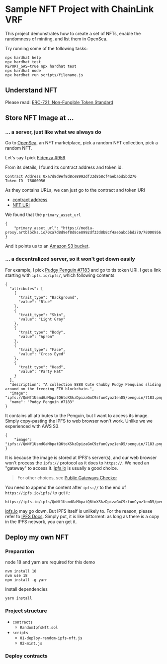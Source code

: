 # Sample NFT Project with ChainLink VRF

This project demonstrates how to create a set of NFTs, enable the randomness of minting, and list them in OpenSea.

Try running some of the following tasks:

```shell
npx hardhat help
npx hardhat test
REPORT_GAS=true npx hardhat test
npx hardhat node
npx hardhat run scripts/filename.js
```

## Understand NFT

Please read: [ERC-721: Non-Fungible Token Standard](https://eips.ethereum.org/EIPS/eip-721)

## Store NFT Image at ...

### ...  a server, just like what we always do

Go to [OpenSea](https://opensea.io/), an NFT marketplace, pick a random NFT collection, pick a random NFT.

Let's say I pick [Fidenza #956](https://opensea.io/assets/ethereum/0xa7d8d9ef8d8ce8992df33d8b8cf4aebabd5bd270/78000956).

From its details, I found its contract address and token id.

```
Contract Address 0xa7d8d9ef8d8ce8992df33d8b8cf4aebabd5bd270
Token ID  78000956
```

As they contains URLs, we can just go to the contract and token URI
- [contract address](https://etherscan.io/address/0xa7d8d9ef8d8ce8992df33d8b8cf4aebabd5bd270#readContract)
- [NFT URI](https://token.artblocks.io/78000956)

We found that the `primary_asset_url`
```
{
    "primary_asset_url": "https://media-proxy.artblocks.io/0xa7d8d9ef8d8ce8992df33d8b8cf4aebabd5bd270/78000956.png"
}
```

And it points us to an [Amazon S3 bucket](https://artblocks-mainnet.s3.amazonaws.com/78000956.png).

### ... a decentralized server, so it won't get down easily

For example, I pick [Pudgy Penguin #7183](https://opensea.io/assets/ethereum/0xbd3531da5cf5857e7cfaa92426877b022e612cf8/7183) and go to tis token URI. I get a link starting with `ipfs.io/ipfs/`, which following contents
```
{
  "attributes": [
    {
      "trait_type": "Background",
      "value": "Blue"
    },
    {
      "trait_type": "Skin",
      "value": "Light Gray"
    },
    {
      "trait_type": "Body",
      "value": "Apron"
    },
    {
      "trait_type": "Face",
      "value": "Cross Eyed"
    },
    {
      "trait_type": "Head",
      "value": "Party Hat"
    }
  ],
  "description": "A collection 8888 Cute Chubby Pudgy Penquins sliding around on the freezing ETH blockchain.",
  "image": "ipfs://QmNf1UsmdGaMbpatQ6toXSkzDpizaGmC9zfunCyoz1enD5/penguin/7183.png",
  "name": "Pudgy Penguin #7183"
}
```

It contains all attributes to the Penguin, but I want to access its image. Simply copy-pasting the IPFS to web browser won't work. Unlike we we experienced with AWS S3.
```
{
    "image": "ipfs://QmNf1UsmdGaMbpatQ6toXSkzDpizaGmC9zfunCyoz1enD5/penguin/7183.png"
}
```

It is because the image is stored at IPFS's server(s), and our web browser won't process the `ipfs://` protocol as it does to `https://`. We need an "gateway" to access it. [ipfs.io](https://ipfs.io/) is usually a good choice.

> For other choices, see [Public Gateways Checker](https://ipfs.github.io/public-gateway-checker/)

You need to append the content after `ipfs://` to the end of `https://ipfs.io/ipfs/` to get it:
```
https://ipfs.io/ipfs/QmNf1UsmdGaMbpatQ6toXSkzDpizaGmC9zfunCyoz1enD5/penguin/7183.png
```

[ipfs.io](https://ipfs.io/) may go down. But IPFS itself is unlikely to. For the reason, please refer to [IPFS Docs](https://docs.ipfs.tech/concepts/lifecycle/#_1-content-addressing-merkleizing). Simply put, it is like bittorrent: as long as there is a copy in the IPFS network, you can get it.

## Deploy my own NFT

### Preparation

node 18 and yarn are required for this demo
```
nvm install 18
nvm use 18
npm install -g yarn
```

Install dependencies
```
yarn install 
```

### Project structure

- `contracts`
    - `RandomIpfsNft.sol`
- `scripts`
    - `01-deploy-random-ipfs-nft.js`
    - `02-mint.js`

### Deploy contracts 

